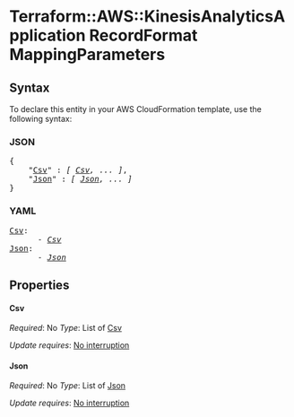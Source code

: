 # Terraform::AWS::KinesisAnalyticsApplication RecordFormat MappingParameters

## Syntax

To declare this entity in your AWS CloudFormation template, use the following syntax:

### JSON

<pre>
{
    "<a href="#csv" title="Csv">Csv</a>" : <i>[ <a href="recordformat-mappingparameters-csv.md">Csv</a>, ... ]</i>,
    "<a href="#json" title="Json">Json</a>" : <i>[ <a href="recordformat-mappingparameters-json.md">Json</a>, ... ]</i>
}
</pre>

### YAML

<pre>
<a href="#csv" title="Csv">Csv</a>: <i>
      - <a href="recordformat-mappingparameters-csv.md">Csv</a></i>
<a href="#json" title="Json">Json</a>: <i>
      - <a href="recordformat-mappingparameters-json.md">Json</a></i>
</pre>

## Properties

#### Csv

_Required_: No
_Type_: List of <a href="recordformat-mappingparameters-csv.md">Csv</a>

_Update requires_: [No interruption](https://docs.aws.amazon.com/AWSCloudFormation/latest/UserGuide/using-cfn-updating-stacks-update-behaviors.html#update-no-interrupt)

#### Json

_Required_: No
_Type_: List of <a href="recordformat-mappingparameters-json.md">Json</a>

_Update requires_: [No interruption](https://docs.aws.amazon.com/AWSCloudFormation/latest/UserGuide/using-cfn-updating-stacks-update-behaviors.html#update-no-interrupt)

